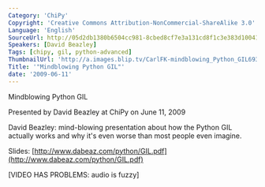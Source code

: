 ```yaml
---
Category: 'ChiPy'
Copyright: 'Creative Commons Attribution-NonCommercial-ShareAlike 3.0'
Language: 'English'
SourceUrl: http://05d2db1380b6504cc981-8cbed8cf7e3a131cd8f1c3e383d10041.r93.cf2.rackcdn.com/chipy/588_mindblowing-python-gil.flv
Speakers: [David Beazley]
Tags: [chipy, gil, python-advanced]
ThumbnailUrl: 'http://a.images.blip.tv/CarlFK-mindblowing_Python_GIL693-605.jpg'
Title: '"Mindblowing Python GIL"'
date: '2009-06-11'
---
```

Mindblowing Python GIL

  
Presented by David Beazley at ChiPy on June 11, 2009

  
David Beazley: mind-blowing presentation about how the Python GIL actually
works and why it's even worse than most people even imagine.

  
Slides:
[http://www.dabeaz.com/python/GIL.pdf](http://www.dabeaz.com/python/GIL.pdf)

  
[VIDEO HAS PROBLEMS: audio is fuzzy]

